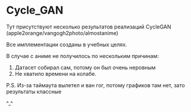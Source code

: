 # Cycle_GAN 

Тут присутствуют несколько результатов реализаций CycleGAN
(apple2orange/vangogh2photo/almostanime)

Все имплементации созданы в учебных целях.

В случае с аниме не получилось по нескольким причинам:
1) Датасет собирал сам, потому он был очень неровным
2) Не хватило времени на колабе.

P.S. Из-за таймаута вылетел и ван гог, потому графиков там нет, 
зато результаты классные

^_^
